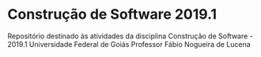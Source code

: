 # Construção de Software 2019.1
Repositório destinado às atividades da disciplina Construção de Software - 2019.1
Universidade Federal de Goiás
Professor Fábio Nogueira de Lucena

